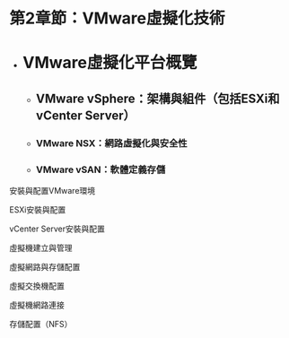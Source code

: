 # 第2章節：VMware虛擬化技術
- # VMware虛擬化平台概覽
  - ## VMware vSphere：架構與組件（包括ESXi和vCenter Server）
  - ### VMware NSX：網路虛擬化與安全性
  - ### VMware vSAN：軟體定義存儲

安裝與配置VMware環境

ESXi安裝與配置

vCenter Server安裝與配置

虛擬機建立與管理

虛擬網路與存儲配置

虛擬交換機配置

虛擬機網路連接

存儲配置（NFS）
